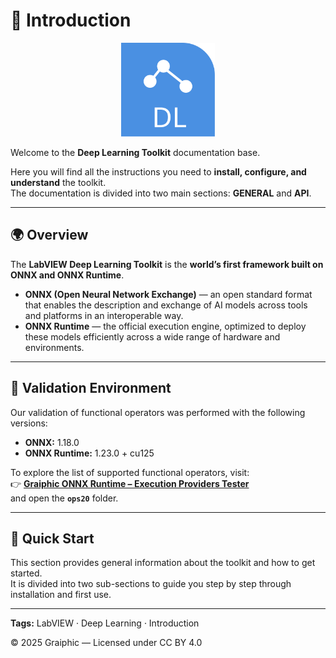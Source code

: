# 🧠 Introduction

<p align="center">
  <img src="deeplearning.svg" alt="Deep Learning Toolkit" width="150"/>
</p>

Welcome to the **Deep Learning Toolkit** documentation base.

Here you will find all the instructions you need to **install, configure, and understand** the toolkit.  
The documentation is divided into two main sections: **GENERAL** and **API**.

---

## 🌍 Overview

The **LabVIEW Deep Learning Toolkit** is the **world’s first framework built on ONNX and ONNX Runtime**.

- **ONNX (Open Neural Network Exchange)** — an open standard format that enables the description and exchange of AI models across tools and platforms in an interoperable way.  
- **ONNX Runtime** — the official execution engine, optimized to deploy these models efficiently across a wide range of hardware and environments.

---

## 🧪 Validation Environment

Our validation of functional operators was performed with the following versions:

- **ONNX:** 1.18.0  
- **ONNX Runtime:** 1.23.0 + cu125

To explore the list of supported functional operators, visit:  
👉 [**Graiphic ONNX Runtime – Execution Providers Tester**](https://github.com/Graiphic/ONNX-Runtime/tree/main/Execution%20Providers%20Tester)  
and open the **`ops20`** folder.

---

## 🚀 Quick Start

This section provides general information about the toolkit and how to get started.  
It is divided into two sub-sections to guide you step by step through installation and first use.

---

**Tags:** LabVIEW · Deep Learning · Introduction  

© 2025 Graiphic — Licensed under CC BY 4.0
